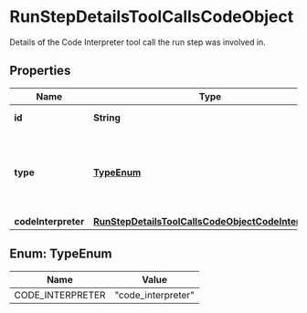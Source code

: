 

# RunStepDetailsToolCallsCodeObject

Details of the Code Interpreter tool call the run step was involved in.

## Properties

| Name | Type | Description | Notes |
|------------ | ------------- | ------------- | -------------|
|**id** | **String** | The ID of the tool call. |  |
|**type** | [**TypeEnum**](#TypeEnum) | The type of tool call. This is always going to be &#x60;code_interpreter&#x60; for this type of tool call. |  |
|**codeInterpreter** | [**RunStepDetailsToolCallsCodeObjectCodeInterpreter**](RunStepDetailsToolCallsCodeObjectCodeInterpreter.md) |  |  |



## Enum: TypeEnum

| Name | Value |
|---- | -----|
| CODE_INTERPRETER | &quot;code_interpreter&quot; |




